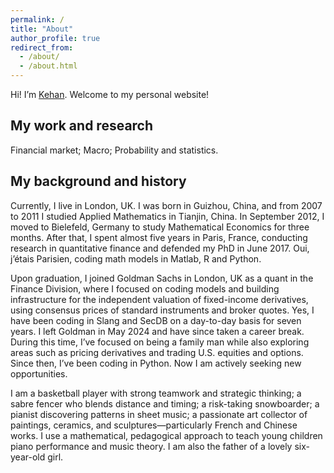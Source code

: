 ```yaml
---
permalink: /
title: "About"
author_profile: true
redirect_from: 
  - /about/
  - /about.html
---
```

Hi! I’m [Kehan](https://www.linkedin.com/in/kehanli/). Welcome to my personal website!

My work and research
------
Financial market; Macro; Probability and statistics.

My background and history
------
Currently, I live in London, UK. I was born in Guizhou, China, and from 2007 to 2011 I studied Applied Mathematics in Tianjin, China. In September 2012, I moved to Bielefeld, Germany to study Mathematical Economics for three months. After that, I spent almost five years in Paris, France, conducting research in quantitative finance and defended my PhD in June 2017. Oui, j’étais Parisien, coding math models in Matlab, R and Python.

Upon graduation, I joined Goldman Sachs in London, UK as a quant in the Finance Division, where I focused on coding models and building infrastructure for the independent valuation of fixed-income derivatives, using consensus prices of standard instruments and broker quotes. Yes, I have been coding in Slang and SecDB on a day-to-day basis for seven years. I left Goldman in May 2024 and have since taken a career break. During this time, I’ve focused on being a family man while also exploring areas such as pricing derivatives and trading U.S. equities and options. Since then, I’ve been coding in Python. Now I am actively seeking new opportunities.

I am a basketball player with strong teamwork and strategic thinking; a sabre fencer who blends distance and timing; a risk-taking snowboarder; a pianist discovering patterns in sheet music; a passionate art collector of paintings, ceramics, and sculptures—particularly French and Chinese works. I use a mathematical, pedagogical approach to teach young children piano performance and music theory. I am also the father of a lovely six-year-old girl.
